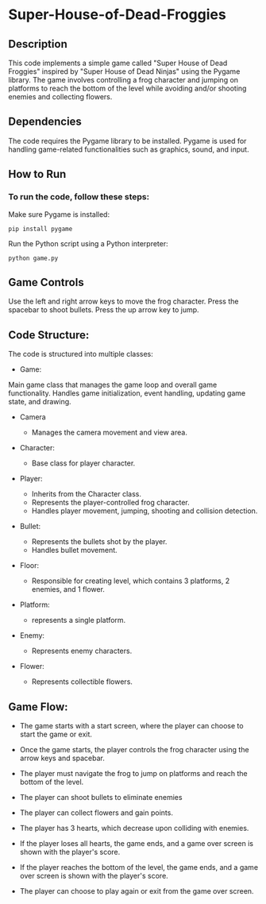 # Super-House-of-Dead-Froggies

## Description

This code implements a simple game called "Super House of Dead Froggies" inspired by "Super House of Dead Ninjas" using the Pygame library. The game involves controlling a frog character and jumping on platforms to reach the bottom of the level while avoiding and/or shooting enemies and collecting flowers.

## Dependencies

The code requires the Pygame library to be installed. Pygame is used for handling game-related functionalities such as graphics, sound, and input.

## How to Run

###  To run the code, follow these steps:

Make sure Pygame is installed:
    
    pip install pygame

Run the Python script using a Python interpreter:

    python game.py

## Game Controls

Use the left and right arrow keys to move the frog character.
Press the spacebar to shoot bullets.
Press the up arrow key to jump.

## Code Structure:

The code is structured into multiple classes:

- Game:

Main game class that manages the game loop and overall game functionality.
Handles game initialization, event handling, updating game state, and drawing.

- Camera

    - Manages the camera movement and view area.

- Character:

    - Base class for player character.

- Player:

    - Inherits from the Character class.
    - Represents the player-controlled frog character.
    - Handles player movement, jumping, shooting and collision detection.

- Bullet:

    - Represents the bullets shot by the player.
    - Handles bullet movement.

- Floor:

    - Responsible for creating level, which contains 3 platforms, 2 enemies, and 1 flower.

- Platform:

    - represents a single platform.

- Enemy:

    - Represents enemy characters.

- Flower:

    - Represents collectible flowers.

## Game Flow:

- The game starts with a start screen, where the player can choose to start the game or exit.

- Once the game starts, the player controls the frog character using the arrow keys and spacebar.

- The player must navigate the frog to jump on platforms and reach the bottom of the level.

- The player can shoot bullets to eliminate enemies

- The player can collect flowers and gain points.

- The player has 3 hearts, which decrease upon colliding with enemies.

- If the player loses all hearts, the game ends, and a game over screen is shown with the player's score.

- If the player reaches the bottom of the level, the game ends, and a game over screen is shown with the player's score.

- The player can choose to play again or exit from the game over screen.

